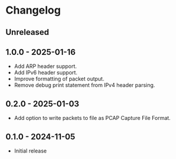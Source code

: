 # Changelog

## Unreleased

## 1.0.0 - 2025-01-16

- Add ARP header support.
- Add IPv6 header support.
- Improve formatting of packet output.
- Remove debug print statement from IPv4 header parsing.

## 0.2.0 - 2025-01-03

- Add option to write packets to file as PCAP Capture File Format.

## 0.1.0 - 2024-11-05

- Initial release
